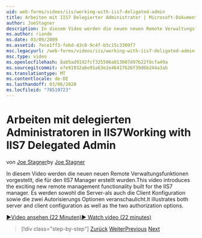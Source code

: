 ```yaml
---
uid: web-forms/videos/iis/working-with-iis7-deligated-admin
title: Arbeiten mit IIS7 Delegierter Administrator | Microsoft-Dokumentation
author: JoeStagner
description: In diesem Video werden die neuen neuen Remote Verwaltungsfunktionen vorgestellt, die für den IIS7 Manager erstellt wurden. Es veranschaulicht sowohl die Server-als auch die Client Konfiguration als "wel...
ms.author: riande
ms.date: 03/09/2009
ms.assetid: 7ece1ff3-febd-43c0-9c4f-b5c15c3309f7
msc.legacyurl: /web-forms/videos/iis/working-with-iis7-deligated-admin
msc.type: video
ms.openlocfilehash: 8ab5ad9192fcf325506a013007d97b22f8cfa49a
ms.sourcegitcommit: e7e91932a6e91a63e2e46417626f39d6b244a3ab
ms.translationtype: MT
ms.contentlocale: de-DE
ms.lasthandoff: 03/06/2020
ms.locfileid: "78519723"
---
```

# <a name="working-with-iis7-delegated-admin"></a><span data-ttu-id="9cc76-104">Arbeiten mit delegierten Administratoren in IIS7</span><span class="sxs-lookup"><span data-stu-id="9cc76-104">Working with IIS7 Delegated Admin</span></span>

<span data-ttu-id="9cc76-105">von [Joe Stagner](https://github.com/JoeStagner)</span><span class="sxs-lookup"><span data-stu-id="9cc76-105">by [Joe Stagner](https://github.com/JoeStagner)</span></span>

<span data-ttu-id="9cc76-106">In diesem Video werden die neuen neuen Remote Verwaltungsfunktionen vorgestellt, die für den IIS7 Manager erstellt wurden.</span><span class="sxs-lookup"><span data-stu-id="9cc76-106">This video introduces the exciting new remote management functionality built for the IIS7 manager.</span></span> <span data-ttu-id="9cc76-107">Es werden sowohl die Server-als auch die Client Konfiguration sowie die zwei Autorisierungs Optionen veranschaulicht.</span><span class="sxs-lookup"><span data-stu-id="9cc76-107">It illustrates both server and client configuration as well as the two authorization options.</span></span>

[<span data-ttu-id="9cc76-108">&#9654;Video ansehen (22 Minuten)</span><span class="sxs-lookup"><span data-stu-id="9cc76-108">&#9654; Watch video (22 minutes)</span></span>](https://channel9.msdn.com/Blogs/ASP-NET-Site-Videos/working-with-iis7-deligated-admin)

> [!div class="step-by-step"]
> <span data-ttu-id="9cc76-109">[Zurück](developing-and-deploying-in-a-shared-hosting.md)
> [Weiter](feature-specific-delegated-management.md)</span><span class="sxs-lookup"><span data-stu-id="9cc76-109">[Previous](developing-and-deploying-in-a-shared-hosting.md)
[Next](feature-specific-delegated-management.md)</span></span>
